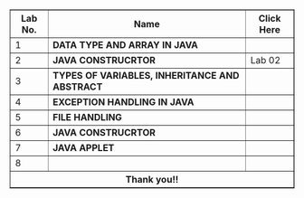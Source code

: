 <!DOCTYPE html>
<html>
<head>
	<title>Table</title>
</head>
<body>
	<table border="1">
		<tr>
			<th>Lab No.</th>
			<th>Name</th>
			<th>Click Here</th>
		</tr>
		<tr>
			<td>1</td>
			<td style="font-weight: 700;">DATA TYPE AND ARRAY IN JAVA<sub></sub></td>	
			<td></td>
				</tr>
				<tr>
			<td>2</td>
			<td style="font-weight: 700;">JAVA CONSTRUCRTOR<sub></sub>
			<td>Lab 02</td>
			</tr>
					<tr>
			<td>3</td>
			<td style="font-weight: 700;">TYPES OF VARIABLES, INHERITANCE AND ABSTRACT<sub></sub></td>
			<td></td>
			</tr>
			<td>4</td>
			<td style="font-weight: 700;">EXCEPTION HANDLING IN JAVA<sub></sub></td>
			<td></td><tr>
			<td>5</td>
			<td style="font-weight: 700;">FILE HANDLING<sub></sub>
			<td></td>
			</tr><tr>
			<td>6</td>
			<td style="font-weight: 700;">JAVA CONSTRUCRTOR<sub></sub>
			<td></td>
			</tr><tr>
			<td>7</td>
			<td style="font-weight: 700;">JAVA APPLET<sub></sub>
			<td></td>
			</tr><tr>
			<td>8</td>
			<td style="font-weight: 700;"><sub></sub>
			<td></td>
			</tr></th></tr>
			<tr></tr>
			<tr><th colspan="4"><b>Thank you!!</b></th></tr>
</body>
</html>
